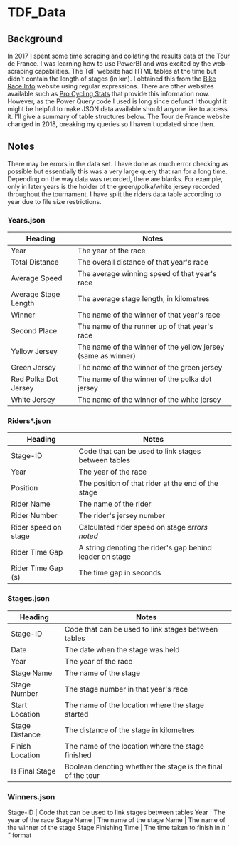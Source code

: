 # TDF_Data

## Background
In 2017 I spent some time scraping and collating the results data of the Tour de France. I was learning how to use PowerBI and was excited by the web-scraping capabilities. The TdF website had HTML tables at the time but didn't contain the length of stages (in km). I obtained this from the [Bike Race Info](https://www.bikeraceinfo.com/) website using regular expressions. 
There are other websites available such as [Pro Cycling Stats](https://www.procyclingstats.com/race/tour-de-france/) that provide this information now. However, as the Power Query code I used is long since defunct I thought it might be helpful to make JSON data available should anyone like to access it. I'll give a summary of table structures below. The Tour de France website changed in 2018, breaking my queries so I haven't updated since then. 

## Notes
There may be errors in the data set. I have done as much error checking as possible but essentially this was a very large query that ran for a long time. Depending on the way data was recorded, there are blanks. For example, only in later years is the holder of the green/polka/white jersey recorded throughout the tournament. 
I have split the riders data table according to year due to file size restrictions.

### Years.json

Heading |  Notes
--- | --- 
Year | The year of the race
Total Distance | The overall distance of that year's race
Average Speed | The average winning speed of that year's race
Average Stage Length | The average stage length, in kilometres
Winner | The name of the winner of that year's race
Second Place | The name of the runner up of that year's race
Yellow Jersey | The name of the winner of the yellow jersey (same as winner)
Green Jersey | The name of the winner of the green jersey
Red Polka Dot Jersey | The name of the winner of the polka dot jersey
White Jersey | The name of the winner of the white jersey

### Riders*.json

Heading |  Notes
--- | --- 
Stage-ID | Code that can be used to link stages between tables
Year | The year of the race
Position | The position of that rider at the end of the stage
Rider Name | The name of the rider
Rider Number | The rider's jersey number
Rider speed on stage | Calculated rider speed on stage *errors noted*
Rider Time Gap | A string denoting the rider's gap behind leader on stage
Rider Time Gap (s) | The time gap in seconds

### Stages.json

Heading |  Notes
--- | --- 
Stage-ID | Code that can be used to link stages between tables
Date | The date when the stage was held
Year | The year of the race
Stage Name | The name of the stage
Stage Number | The stage number in that year's race
Start Location | The name of the location where the stage started
Stage Distance | The distance of the stage in kilometres
Finish Location | The name of the location where the stage finished
Is Final Stage | Boolean denoting whether the stage is the final of the tour

### Winners.json
Stage-ID | Code that can be used to link stages between tables
Year | The year of the race
Stage Name | The name of the stage
Name | The name of the winner of the stage
Stage Finishing Time | The time taken to finish in *h ' "* format
